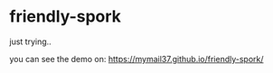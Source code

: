 # friendly-spork
just trying..

you can see the demo on:
https://mymail37.github.io/friendly-spork/
